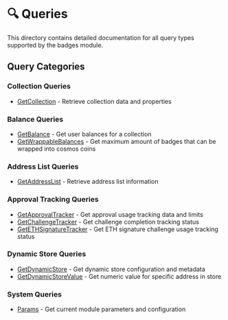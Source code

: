 # 🔍 Queries

This directory contains detailed documentation for all query types supported by the badges module.

## Query Categories

### Collection Queries

-   [GetCollection](./get-collection.md) - Retrieve collection data and properties

### Balance Queries

-   [GetBalance](./get-balance.md) - Get user balances for a collection
-   [GetWrappableBalances](./get-wrappable-balances.md) - Get maximum amount of badges that can be wrapped into cosmos coins

### Address List Queries

-   [GetAddressList](./get-address-list.md) - Retrieve address list information

### Approval Tracking Queries

-   [GetApprovalTracker](./get-approval-tracker.md) - Get approval usage tracking data and limits
-   [GetChallengeTracker](./get-challenge-tracker.md) - Get challenge completion tracking status
-   [GetETHSignatureTracker](./get-eth-signature-tracker.md) - Get ETH signature challenge usage tracking status

### Dynamic Store Queries

-   [GetDynamicStore](./get-dynamic-store.md) - Get dynamic store configuration and metadata
-   [GetDynamicStoreValue](./get-dynamic-store-value.md) - Get numeric value for specific address in store

### System Queries

-   [Params](./params.md) - Get current module parameters and configuration
